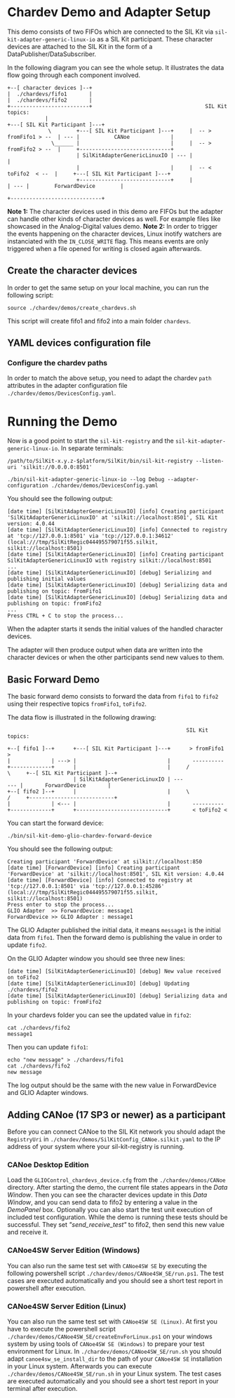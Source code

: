 # Chardev Demo and Adapter Setup
This demo consists of two FIFOs which are connected to the SIL Kit via ``sil-kit-adapter-generic-linux-io`` as a SIL Kit participant. These character devices are attached to the SIL Kit in the form of a DataPublisher/DataSubscriber.

In the following diagram you can see the whole setup. It illustrates the data flow going through each component involved.
```
+--[ character devices ]--+
|  ./chardevs/fifo1       |
|  ./chardevs/fifo2       |
+-------------------------+                                    SIL Kit topics:
            |                                                                           +---[ SIL Kit Participant ]---+
             \        +---[ SIL Kit Participant ]---+     |  -- > fromFifo1 > --  | --- |           CANoe             |
              \______ |                             |     |  -- > fromFifo2 > --  |     +-----------------------------+
                      | SilKitAdapterGenericLinuxIO | --- |                       |
                      |                             |     |  -- <  toFifo2  < --  |     +---[ SIL Kit Participant ]---+
                      +-----------------------------+     |                       | --- |        ForwardDevice        |
                                                                                        +-----------------------------+
```

**Note 1:** The character devices used in this demo are FIFOs but the adapter can handle other kinds of character devices as well. For example files like showcased in the Analog-Digital values demo.
**Note 2:** In order to trigger the events happening on the character devices, Linux inotify watchers are instanciated with the ``IN_CLOSE_WRITE`` flag. This means events are only triggered when a file opened for writing is closed again afterwards.

## Create the character devices
In order to get the same setup on your local machine, you can run the following script:
```
source ./chardev/demos/create_chardevs.sh
```

This script will create fifo1 and fifo2 into a main folder ``chardevs``.

## YAML devices configuration file
### Configure the chardev paths
In order to match the above setup, you need to adapt the chardev ``path`` attributes in the adapter configuration file ``./chardev/demos/DevicesConfig.yaml``. 

# Running the Demo
Now is a good point to start the ``sil-kit-registry`` and the ``sil-kit-adapter-generic-linux-io``. In separate terminals:
```
/path/to/SilKit-x.y.z-$platform/SilKit/bin/sil-kit-registry --listen-uri 'silkit://0.0.0.0:8501'
    
./bin/sil-kit-adapter-generic-linux-io --log Debug --adapter-configuration ./chardev/demos/DevicesConfig.yaml
```

You should see the following output:
```
[date time] [SilKitAdapterGenericLinuxIO] [info] Creating participant 'SilKitAdapterGenericLinuxIO' at 'silkit://localhost:8501', SIL Kit version: 4.0.44
[date time] [SilKitAdapterGenericLinuxIO] [info] Connected to registry at 'tcp://127.0.0.1:8501' via 'tcp://127.0.0.1:34612' (local:///tmp/SilKitRegic044495579071f55.silkit, silkit://localhost:8501)
[date time] [SilKitAdapterGenericLinuxIO] [info] Creating participant SilKitAdapterGenericLinuxIO with registry silkit://localhost:8501
...
[date time] [SilKitAdapterGenericLinuxIO] [debug] Serializing and publishing initial values
[date time] [SilKitAdapterGenericLinuxIO] [debug] Serializing data and publishing on topic: fromFifo1
[date time] [SilKitAdapterGenericLinuxIO] [debug] Serializing data and publishing on topic: fromFifo2
...
Press CTRL + C to stop the process...
```
When the adapter starts it sends the initial values of the handled character devices.

The adapter will then produce output when data are written into the character devices or when the other participants send new values to them.

## Basic Forward Demo
The basic forward demo consists to forward the data from ``fifo1`` to ``fifo2`` using their respective topics ``fromFifo1``, ``toFifo2``.

The data flow is illustrated in the following drawing:
```
                                                         SIL Kit topics:

+--[ fifo1 ]--+      +---[ SIL Kit Participant ]---+      > fromFifo1 >
|             | ---> |                             |       ---------- 
+-------------+      |                             |     /            \     +--[ SIL Kit Participant ]--+
                     | SilKitAdapterGenericLinuxIO | ---                --- |       ForwardDevice       |
+--[ fifo2 ]--+      |                             |     \            /     +---------------------------+
|             | <--- |                             |       ----------
+-------------+      +-----------------------------+       < toFifo2 <
```

You can start the forward device:
```
./bin/sil-kit-demo-glio-chardev-forward-device
```

You should see the following output:
```
Creating participant 'ForwardDevice' at silkit://localhost:850
[date time] [ForwardDevice] [info] Creating participant 'ForwardDevice' at 'silkit://localhost:8501', SIL Kit version: 4.0.44
[date time] [ForwardDevice] [info] Connected to registry at 'tcp://127.0.0.1:8501' via 'tcp://127.0.0.1:45286' (local:///tmp/SilKitRegic044495579071f55.silkit, silkit://localhost:8501)
Press enter to stop the process...
GLIO Adapter  >> ForwardDevice: message1
ForwardDevice >> GLIO Adapter : message1
```

The GLIO Adapter published the initial data, it means ``message1`` is the initial data from ``fifo1``. Then the forward demo is publishing the value in order to update ``fifo2``.

On the GLIO Adapter window you should see three new lines:
```
[date time] [SilKitAdapterGenericLinuxIO] [debug] New value received on toFifo2
[date time] [SilKitAdapterGenericLinuxIO] [debug] Updating ./chardevs/fifo2
[date time] [SilKitAdapterGenericLinuxIO] [debug] Serializing data and publishing on topic: fromFifo2
```

In your chardevs folder you can see the updated value in ``fifo2``:
```
cat ./chardevs/fifo2
message1
```

Then you can update ``fifo1``:
```
echo "new message" > ./chardevs/fifo1
cat ./chardevs/fifo2
new message
```

The log output should be the same with the new value in ForwardDevice and GLIO Adapter windows.

## Adding CANoe (17 SP3 or newer) as a participant
Before you can connect CANoe to the SIL Kit network you should adapt the ``RegistryUri`` in ``./chardev/demos/SilKitConfig_CANoe.silkit.yaml`` to the IP address of your system where your sil-kit-registry is running.

### CANoe Desktop Edition
Load the ``GLIOControl_chardevs_device.cfg`` from the ``./chardev/demos/CANoe`` directory. After starting the demo, the current file states appears in the *Data Window*. Then you can see the character devices update in this *Data Window*, and you can send data to fifo2 by entering a value in the *DemoPanel* box. Optionally you can also start the test unit execution of included test configuration. While the demo is running these tests should be successful. They set *"send_receive_test"* to fifo2, then send this new value and receive it.

### CANoe4SW Server Edition (Windows)
You can also run the same test set with ``CANoe4SW SE`` by executing the following powershell script ``./chardev/demos/CANoe4SW_SE/run.ps1``. The test cases are executed automatically and you should see a short test report in powershell after execution.

### CANoe4SW Server Edition (Linux)
You can also run the same test set with ``CANoe4SW SE (Linux)``. At first you have to execute the powershell script ``./chardev/demos/CANoe4SW_SE/createEnvForLinux.ps1`` on your windows system by using tools of ``CANoe4SW SE (Windows)`` to prepare your test environment for Linux. In ``./chardev/demos/CANoe4SW_SE/run.sh`` you should adapt ``canoe4sw_se_install_dir`` to the path of your ``CANoe4SW SE`` installation in your Linux system. Afterwards you can execute ``./chardev/demos/CANoe4SW_SE/run.sh`` in your Linux system. The test cases are executed automatically and you should see a short test report in your terminal after execution.
